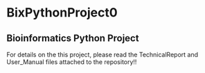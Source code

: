 # BixPythonProject0

## Bioinformatics Python Project

For details on the this project, please read the TechnicalReport and User_Manual files attached to the repository!!

